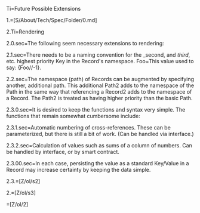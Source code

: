 Ti=Future Possible Extensions

1.=[S/About/Tech/Spec/Folder/0.md]

2.Ti=Rendering

2.0.sec=The following seem necessary extensions to rendering:

2.1.sec=There needs to be a naming convention for the _second, and _third_, etc. highest priority Key in the Record's namespace.  Foo=This value used to say: {Foo//-1}.

2.2.sec=The namespace (path) of Records can be augmented by specifying another, additional path.  This additional Path2 adds to the namespace of the Path in the same way that referencing a Record2 adds to the namespace of a Record.  The Path2 is treated as having higher priority than the basic Path.

2.3.0.sec=It is desired to keep the functions and syntax very simple.  The functions that remain somewhat cumbersome include: 

2.3.1.sec=Automatic numbering of cross-references.  These can be parameterized, but there is still a bit of work.  (Can be handled via interface.)

2.3.2.sec=Calculation of values such as sums of a column of numbers.  Can be handled by interface, or by smart contract.  

2.3.00.sec=In each case, persisting the value as a standard Key/Value in a Record may increase certainty by keeping the data simple. 

2.3.=[Z/ol/s2]

2.=[Z/ol/s3]    

=[Z/ol/2]